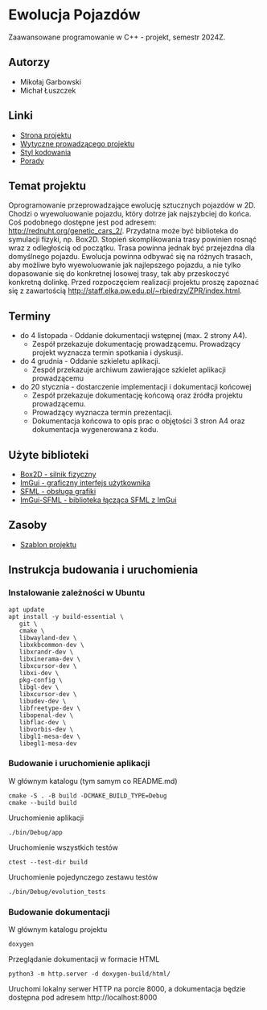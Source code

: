 # Ewolucja Pojazdów
Zaawansowane programowanie w C++ - projekt, semestr 2024Z.

## Autorzy
* Mikołaj Garbowski
* Michał Łuszczek

## Linki
* [Strona projektu](https://staff.elka.pw.edu.pl/~rnowak2/dyd/zpr/projekt.html)
* [Wytyczne prowadzącego projektu](https://staff.elka.pw.edu.pl/~rbiedrzy/ZPR/index.html)
* [Styl kodowania](https://staff.elka.pw.edu.pl/~rbiedrzy/ZPR/StylKodowania.html)
* [Porady](https://staff.elka.pw.edu.pl/~rbiedrzy/ZPR/porady.html)

## Temat projektu
Oprogramowanie przeprowadzające ewolucję sztucznych pojazdów w 2D. Chodzi o wyewoluowanie pojazdu, 
który dotrze jak najszybciej do końca. Coś podobnego dostępne jest pod adresem: http://rednuht.org/genetic_cars_2/. 
Przydatna może być biblioteka do symulacji fizyki, np. Box2D. Stopień skomplikowania trasy powinien rosnąć wraz 
z odległością od początku. Trasa powinna jednak być przejezdna dla domyślnego pojazdu. Ewolucja powinna odbywać się 
na różnych trasach, aby możliwe było wyewoluowanie jak najlepszego pojazdu, a nie tylko dopasowanie się do konkretnej 
losowej trasy, tak aby przeskoczyć konkretną dolinkę. Przed rozpoczęciem realizacji projektu proszę zapoznać się 
z zawartością http://staff.elka.pw.edu.pl/~rbiedrzy/ZPR/index.html.

## Terminy
* do 4 listopada - Oddanie dokumentacji wstępnej (max. 2 strony A4).
  * Zespół przekazuje dokumentację prowadzącemu. Prowadzący projekt wyznacza termin spotkania i dyskusji.
* do 4 grudnia - Oddanie szkieletu aplikacji.
  * Zespół przekazuje archiwum zawierające szkielet aplikacji prowadzącemu
* do 20 stycznia - dostarczenie implementacji i dokumentacji końcowej
  * Zespół przekazuje dokumentację końcową oraz źródła projektu prowadzącemu.
  * Prowadzący wyznacza termin prezentacji.
  * Dokumentacja końcowa to opis prac o objętości 3 stron A4 oraz dokumentacja wygenerowana z kodu.

## Użyte biblioteki
* [Box2D - silnik fizyczny](https://box2d.org/)
* [ImGui - graficzny interfejs użytkownika](https://github.com/ocornut/imgui)
* [SFML - obsługa grafiki](https://www.sfml-dev.org/)
* [ImGui-SFML - biblioteka łącząca SFML z ImGui](https://github.com/SFML/imgui-sfml)

## Zasoby
* [Szablon projektu](https://github.com/micromouseonline/cmake-sfml-imgui-project)

## Instrukcja budowania i uruchomienia

### Instalowanie zależności w Ubuntu
```shell
apt update
apt install -y build-essential \
   git \
   cmake \
   libwayland-dev \
   libxkbcommon-dev \
   libxrandr-dev \
   libxinerama-dev \
   libxcursor-dev \
   libxi-dev \
   pkg-config \
   libgl-dev \
   libxcursor-dev \
   libudev-dev \
   libfreetype-dev \
   libopenal-dev \
   libflac-dev \
   libvorbis-dev \
   libgl1-mesa-dev \
   libegl1-mesa-dev
```

### Budowanie i uruchomienie aplikacji
W głównym katalogu (tym samym co README.md)

```shell
cmake -S . -B build -DCMAKE_BUILD_TYPE=Debug
cmake --build build
```

Uruchomienie aplikacji

```shell
./bin/Debug/app
```

Uruchomienie wszystkich testów

```shell
ctest --test-dir build
```

Uruchomienie pojedynczego zestawu testów

```shell
./bin/Debug/evolution_tests
```

### Budowanie dokumentacji

W głównym katalogu projektu

```shell
doxygen
```

Przeglądanie dokumentacji w formacie HTML

```shell
python3 -m http.server -d doxygen-build/html/
```

Uruchomi lokalny serwer HTTP na porcie 8000, a dokumentacja będzie dostępna pod adresem http://localhost:8000